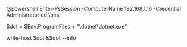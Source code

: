 @powershell
Enter-PsSession -ComputerName 192.168.1.16 -Credential Administrator
cd \bin\

$dot = $Env:ProgramFiles + "\dotnet\dotnet.exe"

write-host $dot
&$dot --info

